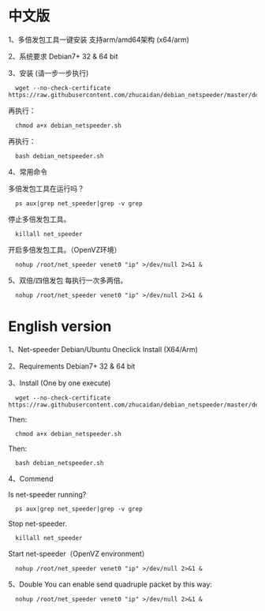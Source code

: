 # 中文版

1、多倍发包工具一键安装 支持arm/amd64架构 (x64/arm)

2、系统要求
   Debian7+ 32 & 64 bit

3、安装 (请一步一步执行)

      wget --no-check-certificate https://raw.githubusercontent.com/zhucaidan/debian_netspeeder/master/debian_netspeeder.sh
   再执行：
   
      chmod a+x debian_netspeeder.sh
   再执行：
   
      bash debian_netspeeder.sh

4、常用命令

   多倍发包工具在运行吗？
   
      ps aux|grep net_speeder|grep -v grep

   停止多倍发包工具。
   
      killall net_speeder

   开启多倍发包工具。（OpenVZ环境）
   
      nohup /root/net_speeder venet0 "ip" >/dev/null 2>&1 &
   
5、双倍/四倍发包
   每执行一次多两倍。
   
      nohup /root/net_speeder venet0 "ip" >/dev/null 2>&1 &

# English version

1、Net-speeder Debian/Ubuntu Oneclick Install (X64/Arm)

2、Requirements
   Debian7+ 32 & 64 bit

3、Install (One by one execute)

      wget --no-check-certificate https://raw.githubusercontent.com/zhucaidan/debian_netspeeder/master/debian_netspeeder.sh
   Then:
   
      chmod a+x debian_netspeeder.sh
   Then:
   
      bash debian_netspeeder.sh

4、Commend

   Is net-speeder running?
   
      ps aux|grep net_speeder|grep -v grep

   Stop net-speeder.
   
      killall net_speeder

   Start net-speeder（OpenVZ environment）
   
      nohup /root/net_speeder venet0 "ip" >/dev/null 2>&1 &
   
5、Double
   You can enable send quadruple packet by this way:
   
      nohup /root/net_speeder venet0 "ip" >/dev/null 2>&1 &
